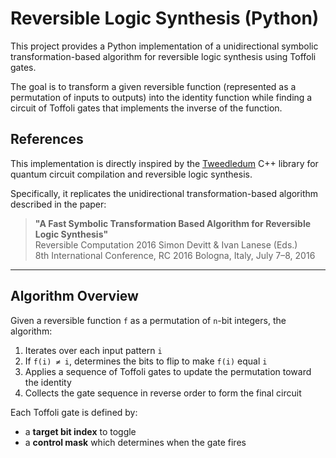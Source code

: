 # Reversible Logic Synthesis (Python)

This project provides a Python implementation of a unidirectional symbolic transformation-based algorithm for reversible logic synthesis using Toffoli gates.

The goal is to transform a given reversible function (represented as a permutation of inputs to outputs) into the identity function while finding a circuit of Toffoli gates that implements the inverse of the function.


## References

This implementation is directly inspired by the [Tweedledum](https://github.com/epiqc/tweedledum) C++ library for quantum circuit compilation and reversible logic synthesis.

Specifically, it replicates the unidirectional transformation-based algorithm described in the paper:

> **"A Fast Symbolic Transformation Based Algorithm for Reversible Logic Synthesis"**  
> Reversible Computation 2016
> Simon Devitt & Ivan Lanese (Eds.)  
> 8th International Conference, RC 2016
> Bologna, Italy, July 7–8, 2016  
---

## Algorithm Overview

Given a reversible function `f` as a permutation of `n`-bit integers, the algorithm:

1. Iterates over each input pattern `i`
2. If `f(i) ≠ i`, determines the bits to flip to make `f(i)` equal `i`
3. Applies a sequence of Toffoli gates to update the permutation toward the identity
4. Collects the gate sequence in reverse order to form the final circuit

Each Toffoli gate is defined by:
- a **target bit index** to toggle
- a **control mask** which determines when the gate fires
